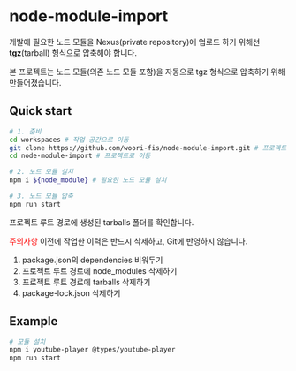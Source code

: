 # node-module-import

개발에 필요한 노드 모듈을 Nexus(private repository)에 업로드 하기 위해선 **tgz**(tarball) 형식으로 압축해야 합니다.

본 프로젝트는 노드 모듈(의존 노드 모듈 포함)을 자동으로 tgz 형식으로 압축하기 위해 만들어졌습니다.

## Quick start

```bash
# 1. 준비
cd workspaces # 작업 공간으로 이동
git clone https://github.com/woori-fis/node-module-import.git # 프로젝트 클론
cd node-module-import # 프로젝트로 이동

# 2. 노드 모듈 설치
npm i ${node_module} # 필요한 노드 모듈 설치

# 3. 노드 모듈 압축
npm run start
```

프로젝트 루트 경로에 생성된 tarballs 폴더를 확인합니다.

<font color="red">주의사항</font>
이전에 작업한 이력은 반드시 삭제하고, Git에 반영하지 않습니다.

1. package.json의 dependencies 비워두기
2. 프로젝트 루트 경로에 node_modules 삭제하기
3. 프로젝트 루트 경로에 tarballs 삭제하기
4. package-lock.json 삭제하기

## Example

```bash
# 모듈 설치
npm i youtube-player @types/youtube-player
npm run start
```
